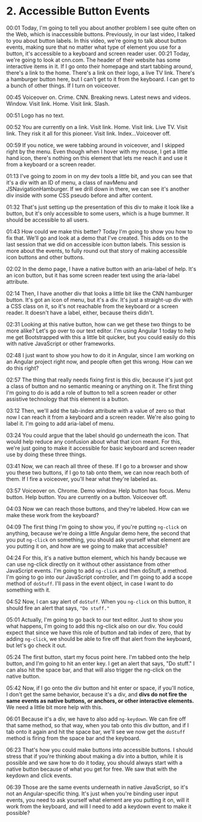 # 2. Accessible Button Events
00:01 Today, I'm going to tell you about another problem I see quite often on the Web, which is inaccessible buttons. Previously, in our last video, I talked to you about button labels. In this video, we're going to talk about button events, making sure that no matter what type of element you use for a button, it's accessible to a keyboard and screen reader user.
00:21 Today, we're going to look at cnn.com. The header of their website has some interactive items in it. If I go onto their homepage and start tabbing around, there's a link to the home. There's a link on their logo, a live TV link. There's a hamburger button here, but I can't get to it from the keyboard. I can get to a bunch of other things. If I turn on voiceover.

00:45 Voiceover on. Crime. CNN. Breaking news. Latest news and videos. Window. Visit link. Home. Visit link. Slash.

00:51 Logo has no text.

00:52 You are currently on a link. Visit link. Home. Visit link. Live TV. Visit link. They risk it all for this pioneer. Visit link. Index...Voiceover off.

00:59 If you notice, we were tabbing around in voiceover, and I skipped right by the menu. Even though when I hover with my mouse, I get a little hand icon, there's nothing on this element that lets me reach it and use it from a keyboard or a screen reader.

01:13 I've going to zoom in on my dev tools a little bit, and you can see that it's a div with an ID of menu, a class of navMenu and JSNavigationHamburger. If we drill down in there, we can see it's another div inside with some CSS pseudo before and after content.

01:32 That's just setting up the presentation of this div to make it look like a button, but it's only accessible to some users, which is a huge bummer. It should be accessible to all users.

01:43 How could we make this better? Today I'm going to show you how to fix that. We'll go and look at a demo that I've created. This adds on to the last session that we did on accessible icon button labels. This session is more about the events, to fully round out that story of making accessible icon buttons and other buttons.

02:02 In the demo page, I have a native button with an aria-label of help. It's an icon button, but it has some screen reader text using the aria-label attribute.

02:14 Then, I have another div that looks a little bit like the CNN hamburger button. It's got an icon of menu, but it's a div. It's just a straight-up div with a CSS class on it, so it's not reachable from the keyboard or a screen reader. It doesn't have a label, either, because theirs didn't.

02:31 Looking at this native button, how can we get these two things to be more alike? Let's go over to our text editor. I'm using Angular 1 today to help me get Bootstrapped with this a little bit quicker, but you could easily do this with native JavaScript or other frameworks.

02:48 I just want to show you how to do it in Angular, since I am working on an Angular project right now, and people often get this wrong. How can we do this right?

02:57 The thing that really needs fixing first is this div, because it's just got a class of button and no semantic meaning or anything on it. The first thing I'm going to do is add a role of button to tell a screen reader or other assistive technology that this element is a button.

03:12 Then, we'll add the tab-index attribute with a value of zero so that now I can reach it from a keyboard and a screen reader. We're also going to label it. I'm going to add aria-label of menu.

03:24 You could argue that the label should go underneath the icon. That would help reduce any confusion about what that icon meant. For this, we're just going to make it accessible for basic keyboard and screen reader use by doing these three things.

03:41 Now, we can reach all three of these. If I go to a browser and show you these two buttons, if I go to tab onto them, we can now reach both of them. If I fire a voiceover, you'll hear what they're labeled as.

03:57 Voiceover on. Chrome. Demo window. Help button has focus. Menu button. Help button. You are currently on a button. Voiceover off.

04:03 Now we can reach those buttons, and they're labeled. How can we make these work from the keyboard?

04:09 The first thing I'm going to show you, if you're putting `ng-click` on anything, because we're doing a little Angular demo here, the second that you put `ng-click` on something, you should ask yourself what element are you putting it on, and how are we going to make that accessible?

04:24 For this, it's a native button element, which his handy because we can use ng-click directly on it without other assistance from other JavaScript events. I'm going to add `ng-click` and then doStuff, a method. I'm going to go into our JavaScript controller, and I'm going to add a scope method of `doStuff`. I'll pass in the event object, in case I want to do something with it.

04:52 Now, I can say alert of `doStuff`. When you `ng-click` on this button, it should fire an alert that says, `"Do stuff."`

05:01 Actually, I'm going to go back to our text editor. Just to show you what happens, I'm going to add this ng-click also on our div. You could expect that since we have this role of button and tab index of zero, that by adding `ng-click`, we should be able to fire off that alert from the keyboard, but let's go check it out.

05:24 The first button, start my focus point here. I'm tabbed onto the help button, and I'm going to hit an enter key. I get an alert that says, "Do stuff." I can also hit the space bar, and that will also trigger the ng-click on the native button.

05:42 Now, if I go onto the div button and hit enter or space, if you'll notice, I don't get the same behavior, because it's a div, and **divs do not fire the same events as native buttons, or anchors, or other interactive elements.** We need a little bit more help with this.

06:01 Because it's a div, we have to also add `ng-keydown`. We can fire off that same method, so that way, when you tab onto this div button, and if I tab onto it again and hit the space bar, we'll see we now get the `doStuff` method is firing from the space bar and the keyboard.

06:23 That's how you could make buttons into accessible buttons. I should stress that if you're thinking about making a div into a button, while it is possible and we saw how to do it today, you should always start with a native button because of what you get for free. We saw that with the keydown and click events.

06:39 Those are the same events underneath in native JavaScript, so it's not an Angular-specific thing. It's just when you're binding user input events, you need to ask yourself what element are you putting it on, will it work from the keyboard, and will I need to add a keydown event to make it possible?